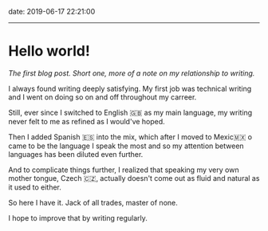 date: 2019-06-17 22:21:00

---

# Hello world!

_The first blog post. Short one, more of a note on my relationship to writing._

I always found writing deeply satisfying. My first job was technical writing and I went on doing so on and off throughout my carreer.

Still, ever since I switched to English 🇬🇧 as my main language, my writing never felt to me as refined as I would've hoped.

Then I added Spanish 🇪🇸 into the mix, which after I moved to Mexic🇲🇽 o came to be the language I speak the most and so my attention between languages has been diluted even further.

And to complicate things further, I realized that speaking my very own mother tongue, Czech 🇨🇿, actually doesn't come out as fluid and natural as it used to either.

So here I have it. Jack of all trades, master of none.

I hope to improve that by writing regularly.
